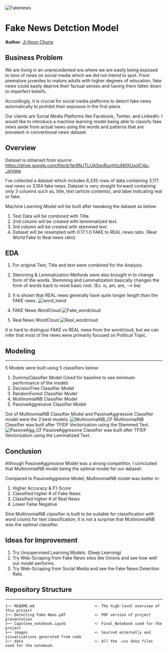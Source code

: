 ![Fakenews](images/Fakenews.jpeg)

# Fake News Detction Model
**Author**: [Ji Hoon Chung](mailto:jhj1650@gmail.com)

## Business Problem

We are living in an unprecedented era where we are easily being exposed to tons of news on social media which we did not intend to spot. From premature juveniles to mature adults with higher degrees of education, fake news could easily deprive their factual senses and having them fallen down to imperfect beliefs.

Accordingly, it is crucial for social media platforms to detect fake news automatically to prohibit their exposure in the first place.

Our clients are Social Media Platforms like Facebook, Twitter, and LinkedIn. I would like to introduce a machine learning model being able to classify fake news aside from actual news using the words and patterns that are prevalent in conventional news dataset.

## Overview

Dataset is obtained from source: https://drive.google.com/file/d/1er9NJTLUA3qnRuyhfzuN0XUsoIC4a-_q/view

I’ve collected a dataset which includes 6,335 rows of data containing 3,171 real news vs 3,164 fake news. Dataset is very straight forward containing only 3 columns such as, title, text (article contents), and label indicating real or fake.

Machine Learning Model will be built after tweaking the dataset as below:

1. Text Data will be combined with Title.
2. 2nd column will be created with lemmmatized text.
3. 3rd column will be created with stemmed text.
4. Dataset will be resampled with 0.17:1.0 FAKE to REAL news ratio. (Real World Fake to Real news ratio)

## EDA
1. For original Text, Title and text were combined for the Analysis.
2. Stemming & Lemmatization Methods were also brought in to change form of the words. Stemming and Lemmatization basically changes the form of words back to most basic root. (Ex. is, am, are, --> be)

3. It is shown that REAL news generally have quite longer length than the FAKE news.
![word_trend](images/word_trend.png)

4. FAKE News WordCloud
![Fake_wordcloud](images/Fake_wordcloud.png)
5. Real News WordCloud
![Real_wordcloud](images/Real_wordcloud.png)

It is hard to distingusi FAKE vs REAL news from the wordcloud, but we can infer that most of the news were primarily focused on Political Topic.

## Modeling
***
5 Models were built using 5 classifiers below:
1. DummyClassifier Model (Used for baseline to see minimum performance of the model)
2. DecisionTree Classifier Model
3. RandomForest Classifier Model
4. MultinomialNB Classifier Model
5. PassiveAggressive Classifier Model

Out of MultinomialNB Classifier Model and PassiveAggressive Classifier model were the 2 best models:
![MultinomialNB_CF](images/Imb_MNB_CF.png)
MultinomialNB Classifier was built after TFIDF Vectorization using the Stemmed Text.
![PassiveAgg_CF](images/Imb_Pac_CF.png)
PassiveAggressive Classifier was built after TFIDF Vectorization using the Lemmatized Text.

## Conclusion

Although PassiveAggressive Model was a strong competitior, I concluded that MultinomialNB model being the optimal model for our dataset.

Compared to PassiveAggresive Model, MultinomialNB model was better in:
1. Higher Accuracy & F1-Score
2. Classified higher # of Fake News
3. Classified higher # of Real News
4. Lower False Negative

Sine MultinomialNB classifier is built to be suitable for classification with word counts for text classification, it is not a surprise that MultinomialNB was the optimal classifier.

## Ideas for Improvement
1. Try Unsupervised Learning Models. (Deep Learning)
2. Try Web-Scraping from Fake News sites like Onions and see how well our model performs.
3. Try Web-Scraping from Social Media and see the Fake News Detection Rate.

## Repository Structure

***
```
├── README.md                           <- The high-level overview of this project
├── Detecting Fake News.pdf             <- PDF version of project presentation
├── Capstone_notebook.ipynb             <- Final_Notebook used for the project
├── images                              <- Sourced externally and visualizations generated from code
├── data                                <- All the .csv data files used for the notebook.
```
